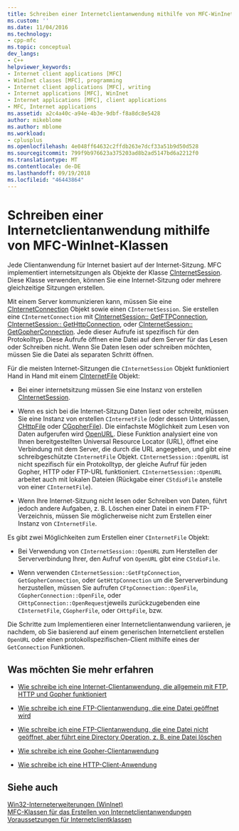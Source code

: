 ```yaml
---
title: Schreiben einer Internetclientanwendung mithilfe von MFC-WinInet-Klassen | Microsoft-Dokumentation
ms.custom: ''
ms.date: 11/04/2016
ms.technology:
- cpp-mfc
ms.topic: conceptual
dev_langs:
- C++
helpviewer_keywords:
- Internet client applications [MFC]
- WinInet classes [MFC], programming
- Internet client applications [MFC], writing
- Internet applications [MFC], WinInet
- Internet applications [MFC], client applications
- MFC, Internet applications
ms.assetid: a2c4a40c-a94e-4b3e-9dbf-f8a8dc8e5428
author: mikeblome
ms.author: mblome
ms.workload:
- cplusplus
ms.openlocfilehash: 4e048ff64632c2ffdb263e7dcf33a51b9d50d528
ms.sourcegitcommit: 799f9b976623a375203ad8b2ad5147bd6a2212f0
ms.translationtype: MT
ms.contentlocale: de-DE
ms.lasthandoff: 09/19/2018
ms.locfileid: "46443864"
---
```

# <a name="writing-an-internet-client-application-using-mfc-wininet-classes"></a>Schreiben einer Internetclientanwendung mithilfe von MFC-WinInet-Klassen

Jede Clientanwendung für Internet basiert auf der Internet-Sitzung. MFC implementiert internetsitzungen als Objekte der Klasse [CInternetSession](../mfc/reference/cinternetsession-class.md). Diese Klasse verwenden, können Sie eine Internet-Sitzung oder mehrere gleichzeitige Sitzungen erstellen.

Mit einem Server kommunizieren kann, müssen Sie eine [CInternetConnection](../mfc/reference/cinternetconnection-class.md) Objekt sowie einen `CInternetSession`. Sie erstellen eine `CInternetConnection` mit [CInternetSession:: GetFTPConnection](../mfc/reference/cinternetsession-class.md#getftpconnection), [CInternetSession:: GetHttpConnection](../mfc/reference/cinternetsession-class.md#gethttpconnection), oder [CInternetSession:: GetGopherConnection](../mfc/reference/cinternetsession-class.md#getgopherconnection). Jede dieser Aufrufe ist spezifisch für den Protokolltyp. Diese Aufrufe öffnen eine Datei auf dem Server für das Lesen oder Schreiben nicht. Wenn Sie Daten lesen oder schreiben möchten, müssen Sie die Datei als separaten Schritt öffnen.

Für die meisten Internet-Sitzungen die `CInternetSession` Objekt funktioniert Hand in Hand mit einem [CInternetFile](../mfc/reference/cinternetfile-class.md) Objekt:

- Bei einer internetsitzung müssen Sie eine Instanz von erstellen [CInternetSession](../mfc/reference/cinternetsession-class.md).

- Wenn es sich bei die Internet-Sitzung Daten liest oder schreibt, müssen Sie eine Instanz von erstellen `CInternetFile` (oder dessen Unterklassen, [CHttpFile](../mfc/reference/chttpfile-class.md) oder [CGopherFile](../mfc/reference/cgopherfile-class.md)). Die einfachste Möglichkeit zum Lesen von Daten aufgerufen wird [OpenURL](../mfc/reference/cinternetsession-class.md#openurl). Diese Funktion analysiert eine von Ihnen bereitgestellten Universal Resource Locator (URL), öffnet eine Verbindung mit dem Server, die durch die URL angegeben, und gibt eine schreibgeschützte `CInternetFile` Objekt. `CInternetSession::OpenURL` ist nicht spezifisch für ein Protokolltyp, der gleiche Aufruf für jeden Gopher, HTTP oder FTP-URL funktioniert. `CInternetSession::OpenURL` arbeitet auch mit lokalen Dateien (Rückgabe einer `CStdioFile` anstelle von einer `CInternetFile`).

- Wenn Ihre Internet-Sitzung nicht lesen oder Schreiben von Daten, führt jedoch andere Aufgaben, z. B. Löschen einer Datei in einem FTP-Verzeichnis, müssen Sie möglicherweise nicht zum Erstellen einer Instanz von `CInternetFile`.

Es gibt zwei Möglichkeiten zum Erstellen einer `CInternetFile` Objekt:

- Bei Verwendung von `CInternetSession::OpenURL` zum Herstellen der Serververbindung Ihrer, den Aufruf von `OpenURL` gibt eine `CStdioFile`.

- Wenn verwenden `CInternetSession::GetFtpConnection`, `GetGopherConnection`, oder `GetHttpConnection` um die Serververbindung herzustellen, müssen Sie aufrufen `CFtpConnection::OpenFile`, `CGopherConnection::OpenFile`, oder `CHttpConnection::OpenRequest`jeweils zurückzugebenden eine `CInternetFile`, `CGopherFile`, oder `CHttpFile`, bzw.

Die Schritte zum Implementieren einer Internetclientanwendung variieren, je nachdem, ob Sie basierend auf einem generischen Internetclient erstellen `OpenURL` oder einen protokollspezifischen-Client mithilfe eines der `GetConnection` Funktionen.

## <a name="what-do-you-want-to-know-more-about"></a>Was möchten Sie mehr erfahren

- [Wie schreibe ich eine Internet-Clientanwendung, die allgemein mit FTP, HTTP und Gopher funktioniert](../mfc/steps-in-a-typical-internet-client-application.md)

- [Wie schreibe ich eine FTP-Clientanwendung, die eine Datei geöffnet wird](../mfc/steps-in-a-typical-ftp-client-application.md)

- [Wie schreibe ich eine FTP-Clientanwendung, die eine Datei nicht geöffnet, aber führt eine Directory Operation, z. B. eine Datei löschen](../mfc/steps-in-a-typical-ftp-client-application-to-delete-a-file.md)

- [Wie schreibe ich eine Gopher-Clientanwendung](../mfc/steps-in-a-typical-gopher-client-application.md)

- [Wie schreibe ich eine HTTP-Client-Anwendung](../mfc/steps-in-a-typical-http-client-application.md)

## <a name="see-also"></a>Siehe auch

[Win32-Interneterweiterungen (WinInet)](../mfc/win32-internet-extensions-wininet.md)<br/>
[MFC-Klassen für das Erstellen von Internetclientanwendungen](../mfc/mfc-classes-for-creating-internet-client-applications.md)<br/>
[Voraussetzungen für Internetclientklassen](../mfc/prerequisites-for-internet-client-classes.md)
